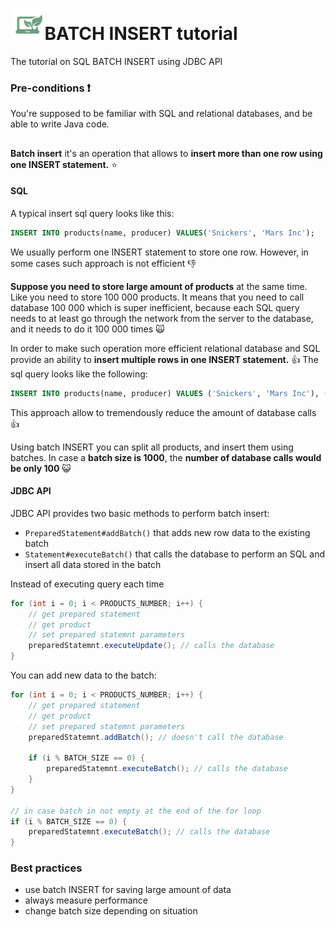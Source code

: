 # <img src="https://raw.githubusercontent.com/bobocode-projects/resources/master/image/logo_transparent_background.png" height=50/>BATCH INSERT tutorial

The tutorial on SQL BATCH INSERT using JDBC API

### Pre-conditions :heavy_exclamation_mark:
You're supposed to be familiar with SQL and relational databases, and be able to write Java code. 
##

**Batch insert** it's an operation that allows to **insert more than one row using one INSERT statement.** :star:

#### SQL
A typical insert sql query looks like this: 

```sql
INSERT INTO products(name, producer) VALUES('Snickers', 'Mars Inc');
```

We usually perform one INSERT statement to store one row. However, in some cases such approach is not efficient :-1:

**Suppose you need to store large amount of products** at the same time. Like you need to store 100 000 products. It means 
that you need to call database 100 000 which is super inefficient, because each SQL query needs to at least go through 
the network from the server to the database, and it needs to do it 100 000 times :scream_cat:

In order to make such operation more efficient relational database and SQL provide an ability to **insert multiple rows 
in one INSERT statement.** :thumbsup: The sql query looks like the following:

```sql
INSERT INTO products(name, producer) VALUES ('Snickers', 'Mars Inc'), ('Fanta', 'The Coca-Cola company'), ('Bueno', 'Ferrero S.p.A.');
```

This approach allow to tremendously reduce the amount of database calls :+1:

Using batch INSERT you can split all products, and insert them using batches. In case a **batch size is 1000**, the **number
of database calls would be only 100** :smiley_cat: 

#### JDBC API
JDBC API provides two basic methods to perform batch insert:
- `PreparedStatement#addBatch()` that adds new row data to the existing batch
- `Statement#executeBatch()` that calls the database to perform an SQL and insert all data stored in the batch

Instead of executing query each time
```java
for (int i = 0; i < PRODUCTS_NUMBER; i++) {
    // get prepared statement        
    // get product 
    // set prepared statemnt parameters
    preparedStatemnt.executeUpdate(); // calls the database       
}
```

You can add new data to the batch:
```java
for (int i = 0; i < PRODUCTS_NUMBER; i++) {
    // get prepared statement        
    // get product 
    // set prepared statemnt parameters
    preparedStatemnt.addBatch(); // doesn't call the database
    
    if (i % BATCH_SIZE == 0) { 
        preparedStatemnt.executeBatch(); // calls the database
    }       
}

// in case batch in not empty at the end of the for loop
if (i % BATCH_SIZE == 0) { 
    preparedStatemnt.executeBatch(); // calls the database
}
```

### Best practices
* use batch INSERT for saving large amount of data 
* always measure performance 
* change batch size depending on situation